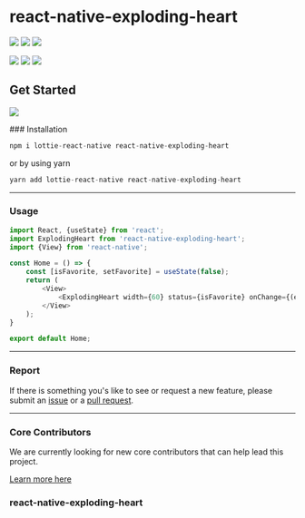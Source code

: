 # react-native-exploding-heart

<p align="left">
  <a href="https://www.npmjs.com/package/react-native-mapbox-boundaries"><img src="https://img.shields.io/badge/npm-v1.0-blue"></a>
  <a href="https://travis-ci.org/react-native-mapbox-boundaries/react-native-mapbox-boundaries"><img src="https://img.shields.io/travis/react-native-elements/react-native-elements/master.svg"></a>
  <a href="https://github.com/react-native-elements/react-native-elements"><img src="https://img.shields.io/badge/stars-5-blue"></a>
</p>

<p align="left">
  <a><img src="https://img.shields.io/badge/sponsors-2-green"></a>
  <a href="https://github.com/prettier/prettier"><img src="https://img.shields.io/badge/styled_with-prettier-ff69b4.svg"></a>
  <a href="https://opensource.org/licenses/MIT"><img src="https://img.shields.io/badge/License-MIT-blue.svg"></a>

</p>

## Get Started
<p style="width: 30%">
<img src="https://raw.githubusercontent.com/louaySleman/react-native-exploding-heart/master/assets/1.gif" />
</p>
### Installation

```js
npm i lottie-react-native react-native-exploding-heart
```

or by using yarn

```js
yarn add lottie-react-native react-native-exploding-heart
```
-----
### Usage

```js
import React, {useState} from 'react';
import ExplodingHeart from 'react-native-exploding-heart';
import {View} from 'react-native';

const Home = () => {
    const [isFavorite, setFavorite] = useState(false);
    return (
        <View>
            <ExplodingHeart width={60} status={isFavorite} onChange={(ev) => console.log(ev)}/>
        </View>
    );
}

export default Home;
```
-----
### Report

If there is something you's like to see or request a new feature, please submit an
[issue](https://github.com/louaySleman/react-native-exploding-heart/issues/new)
or a
[pull request](https://github.com/louaySleman/react-native-exploding-heart/pulls).

-----
### Core Contributors

We are currently looking for new core contributors that can help lead this project.

[Learn more here](mailto:louayakram12@hotmail.com)

### react-native-exploding-heart
